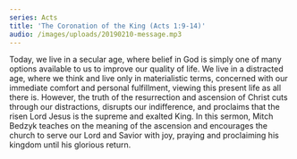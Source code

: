 ```yaml
---
series: Acts
title: 'The Coronation of the King (Acts 1:9-14)'
audio: /images/uploads/20190210-message.mp3
---
```

Today, we live in a secular age, where belief in God is simply one of many options available to us to improve our quality of life. We live in a distracted age, where we think and live only in materialistic terms, concerned with our immediate comfort and personal fulfillment, viewing this present life as all there is. However, the truth of the resurrection and ascension of Christ cuts through our distractions, disrupts our indifference, and proclaims that the risen Lord Jesus is the supreme and exalted King. In this sermon, Mitch Bedzyk teaches on the meaning of the ascension and encourages the church to serve our Lord and Savior with joy, praying and proclaiming his kingdom until his glorious return.

